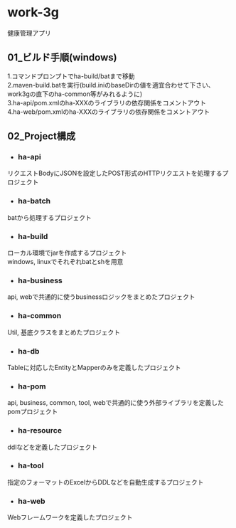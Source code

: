 # work-3g
健康管理アプリ  

## 01_ビルド手順(windows)  
1.コマンドプロンプトでha-build/batまで移動  
2.maven-build.batを実行(build.iniのbaseDirの値を適宜合わせて下さい、work3gの直下のha-common等がみれるように)  
3.ha-api/pom.xmlのha-XXXのライブラリの依存関係をコメントアウト  
4.ha-web/pom.xmlのha-XXXのライブラリの依存関係をコメントアウト  

## 02_Project構成  
* ### ha-api  
リクエストBodyにJSONを設定したPOST形式のHTTPリクエストを処理するプロジェクト  

* ### ha-batch  
batから処理するプロジェクト  

* ### ha-build  
ローカル環境でjarを作成するプロジェクト  
windows, linuxでそれぞれbatとshを用意  

* ### ha-business  
api, webで共通的に使うbusinessロジックをまとめたプロジェクト  

* ### ha-common  
Util, 基底クラスをまとめたプロジェクト  

* ### ha-db  
Tableに対応したEntityとMapperのみを定義したプロジェクト  

* ### ha-pom  
api, business, common, tool, webで共通的に使う外部ライブラリを定義したpomプロジェクト  

* ### ha-resource  
ddlなどを定義したプロジェクト  

* ### ha-tool  
指定のフォーマットのExcelからDDLなどを自動生成するプロジェクト  

* ### ha-web  
Webフレームワークを定義したプロジェクト  



